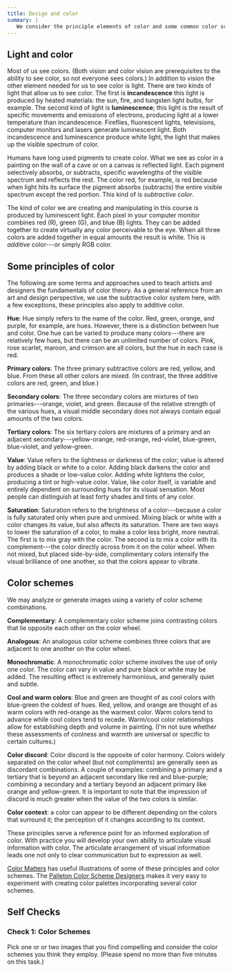 ```yaml
---
title: Design and color
summary: |
   We consider the principle elements of color and some common color schemes.
---
```

Light and color
---------------

Most of us see colors.  (Both vision and color vision are prerequisites to the ability to see color, so not everyone sees colors.) In addition to vision the other element needed for us to see color is light. There are two kinds of light that allow us to see color. The first is **incandescence** this light is produced by heated materials: the sun, fire, and tungsten light bulbs, for example. The second kind of light is **luminescence**; this light is the result of specific movements and emissions of electrons, producing light at a lower temperature than incandescence. Fireflies, fluorescent lights, televisions, computer monitors and lasers generate luminescent light. Both incandescence and luminescence produce white light, the light that makes up the visible spectrum of color.

Humans have long used pigments to create color. What we see as color in a painting on the wall of a cave or on a canvas is reflected light. Each pigment selectively absorbs, or subtracts, specific wavelengths of the visible spectrum and reflects the rest. The color red, for example, is red because when light hits its surface the pigment absorbs (subtracts) the entire visible spectrum except the red portion. This kind of is _subtractive color_.

The kind of color we are creating and manipulating in this course is produced by luminescent light. Each pixel in your computer monitor combines red (R), green (G), and blue (B) lights. They can be added together to create virtually any color perceivable to the eye. When all three colors are added together in equal amounts the result is white. This is _additive_ color---or simply RGB color.

Some principles of color
------------------------

The following are some terms and approaches used to teach artists and designers the fundamentals of color theory. As a general reference from an art and design perspective, we use the subtractive color system here, with a few exceptions, these principles also apply to additive color.


**Hue**: Hue simply refers to the name of the color. Red, green, orange, and purple, for example, are hues. However, there is a distinction between hue and color. One hue can be varied to produce many colors---there are relatively few hues, but there can be an unlimited number of colors. Pink, rose scarlet, maroon, and crimson are all colors, but the hue in each case is red.

**Primary colors**: The three primary subtractive colors are red, yellow, and blue. From these all other colors are mixed.  (In contrast, the three additive colors are red, green, and blue.)

**Secondary colors**: The three secondary colors are mixtures of two primaries---orange, violet, and green. Because of the relative strength of the various hues, a visual middle secondary does not always contain equal amounts of the two colors.

**Tertiary colors**: The six tertiary colors are mixtures of a primary and an adjacent secondary---yellow-orange, red-orange, red-violet, blue-green, blue-violet, and yellow-green.

**Value**: Value refers to the lightness or darkness of the color; value is altered by adding black or white to a color. Adding black darkens the color and produces a shade or low-value color. Adding white lightens the color, producing a tint or high-value color. Value, like color itself, is variable and entirely dependent on surrounding hues for its visual sensation. Most people can distinguish at least forty shades and tints of any color.

**Saturation**: Saturation refers to the brightness of a color---because a color is fully saturated only when pure and unmixed. Mixing black or white with a color changes its value, but also affects its saturation. There are two ways to lower the saturation of a color, to make a color less bright, more neutral. The first is to mix gray with the color. The second is to mix a color with its complement---the color directly across from it on the color wheel. When not mixed, but placed side-by-side, complimentary colors intensify the visual brilliance of one another, so that the colors appear to vibrate.

Color schemes
-------------

We may analyze or generate images using a variety of color scheme combinations.

**Complementary**: A complementary color scheme joins contrasting colors that lie opposite each other on the color wheel.

**Analogous**: An analogous color scheme combines three colors that are adjacent to one another on the color wheel. 

**Monochromatic**: A monochromatic color scheme involves the use of only one color. The color can vary in value and pure black or white may be added. The resulting effect is extremely harmonious, and generally quiet and subtle.

**Cool and warm colors**: Blue and green are thought of as cool colors with blue-green the coldest of hues. Red, yellow, and orange are thought of as warm colors with red-orange as the warmest color. Warm colors tend to advance while cool colors tend to recede. Warm/cool color relationships allow for establishing depth and volume in painting.  (I'm not sure whether these assessments of coolness and warmth are universal or specific to certain cultures.)

**Color discord**: Color discord is the opposite of color harmony. Colors widely separated on the color wheel (but not compliments) are generally seen as discordant combinations. A couple of examples: combining a primary and a tertiary that is beyond an adjacent secondary like red and blue-purple; combining a secondary and a tertiary beyond an adjacent primary like orange and yellow-green. It is important to note that the impression of discord is much greater when the value of the two colors is similar.

**Color context**: a color can appear to be different depending on the colors that surround it; the perception of it changes according to its context.

These principles serve a reference point for an informed exploration of color. With practice you will develop your own ability to articulate visual information with color. The articulate arrangement of visual information leads one not only to clear communication but to expression as well.

[Color Matters](https://www.colormatters.com/color-and-design/basic-color-theory) has useful illustrations of some of these principles and color schemes.  The [Palleton Color Scheme Designers](https://paletton.com) makes it very easy to experiment with creating color palettes incorporating several color schemes.

<section id="design-and-color-self-checks"><title>Self Checks</title>

Self Checks
-----------

### Check 1: Color Schemes

Pick one or or two images that you find compelling and consider the color schemes you  think they employ.  (Please spend no more than five minutes on this task.)
